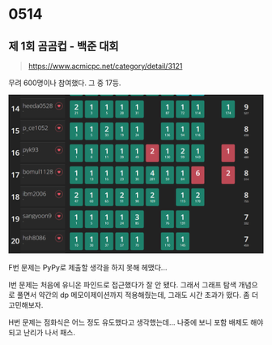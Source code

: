 # 0514



## 제 1회 곰곰컵 - 백준 대회

> https://www.acmicpc.net/category/detail/3121

무려 600명이나 참여했다. 그 중 17등.

![image-20220515022612730](README.assets/image-20220515022612730.png)

F번 문제는 PyPy로 제출할 생각을 하지 못해 헤맸다...

I번 문제는 처음에 유니온 파인드로 접근했다가 잘 안 됐다. 그래서 그래프 탐색 개념으로 풀면서 약간의 dp 메모이제이션까지 적용해줬는데, 그래도 시간 초과가 떴다. 좀 더 고민해보자.

H번 문제는 점화식은 어느 정도 유도했다고 생각했는데... 나중에 보니 포함 배제도 해야되고 난리가 나서 패스.

